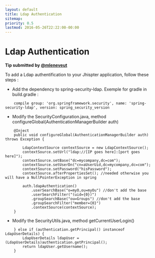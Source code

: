 ```yaml
---
layout: default
title: Ldap Authentication
sitemap:
priority: 0.5
lastmod: 2016-05-26T22:22:00-00:00
---
```


# Ldap Authentication

__Tip submitted by [@mleneveut](https://github.com/mleneveut)__

To add a Ldap authentification to your Jhispter application, follow these steps :

  * Add the dependency to spring-security-ldap. Exemple for gradle in build.gradle :
  
```
    compile group: 'org.springframework.security', name: 'spring-security-ldap', version: spring_security_version
```
  * Modify the SecurityConfiguration.java, method configureGlobal(AuthenticationManagerBuilder auth)
  
```
    @Inject
    public void configureGlobal(AuthenticationManagerBuilder auth) throws Exception {
        
        LdapContextSource contextSource = new LdapContextSource();
        contextSource.setUrl("ldap://[IP goes here]:[port goes here]");
        contextSource.setBase("dc=mycompany,dc=com");
        contextSource.setUserDn("cn=aUserUid,dc=mycompany,dc=com");
        contextSource.setPassword("hisPassword");
        contextSource.afterPropertiesSet(); //needed otherwise you will have a NullPointerException in spring

        auth.ldapAuthentication()
        	.userSearchBase("o=myO,ou=myOu") //don't add the base
        	.userSearchFilter("(uid={0})")
        	.groupSearchBase("ou=Groups") //don't add the base
        	.groupSearchFilter("member={0}")
        	.contextSource(contextSource);
    }
```
  * Modify the SecurityUtils.java, method getCurrentUserLogin()
  
```
    } else if (authentication.getPrincipal() instanceof LdapUserDetails) {
    	LdapUserDetails ldapUser = (LdapUserDetails)authentication.getPrincipal();
    	return ldapUser.getUsername();
    }
```
